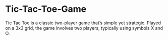 # Tic-Tac-Toe-Game
Tic Tac Toe is a classic two-player game that’s simple yet strategic. Played on a 3x3 grid, the game involves two players, typically using symbols X and O.
